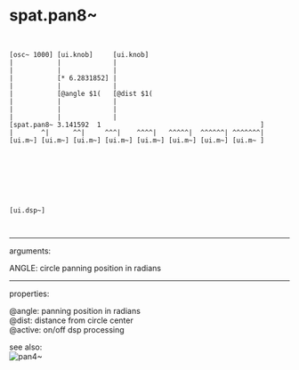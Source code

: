 # spat.pan8~

```


[osc~ 1000] [ui.knob]     [ui.knob]
|           |             |
|           |             |
|           [* 6.2831852] |
|           |             |
|           [@angle $1(   [@dist $1(
|           |             |
|           |             |
|           |             |
[spat.pan8~ 3.141592  1                                        ]
|       ^|      ^^|     ^^^|    ^^^^|   ^^^^^|  ^^^^^^| ^^^^^^^|
[ui.m~] [ui.m~] [ui.m~] [ui.m~] [ui.m~] [ui.m~] [ui.m~] [ui.m~ ]








[ui.dsp~]

            
```
---
arguments:

ANGLE: circle panning position in
            radians<br>

---
properties:

@angle: 
            panning position in radians<br>
@dist: distance from
            circle center<br>
@active: on/off dsp
            processing<br>

see also:<br>
![pan4~]("img/object_pan4~.png")
